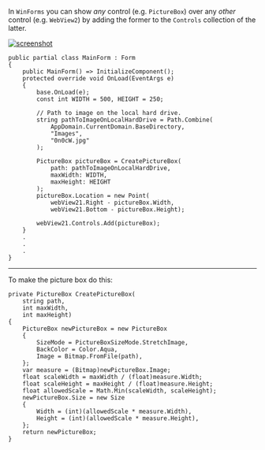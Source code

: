 In `WinForms` you can show _any_ control (e.g. `PictureBox`) over any _other_ control (e.g. `WebView2`) by adding the former to the `Controls` collection of the latter.

[![screenshot][1]][1]

    public partial class MainForm : Form
    {
        public MainForm() => InitializeComponent();
        protected override void OnLoad(EventArgs e)
        {
            base.OnLoad(e);
            const int WIDTH = 500, HEIGHT = 250;

            // Path to image on the local hard drive.
            string pathToImageOnLocalHardDrive = Path.Combine(
                AppDomain.CurrentDomain.BaseDirectory,
                "Images",
                "0n0cW.jpg"
            );

            PictureBox pictureBox = CreatePictureBox(
                path: pathToImageOnLocalHardDrive,
                maxWidth: WIDTH,
                maxHeight: HEIGHT
            );
            pictureBox.Location = new Point(
                webView21.Right - pictureBox.Width,
                webView21.Bottom - pictureBox.Height);

            webView21.Controls.Add(pictureBox);
        }
        .
        .
        .
    }

***
To make the picture box do this:

    private PictureBox CreatePictureBox(
        string path,
        int maxWidth, 
        int maxHeight)
    {
        PictureBox newPictureBox = new PictureBox
        {
            SizeMode = PictureBoxSizeMode.StretchImage,
            BackColor = Color.Aqua,
            Image = Bitmap.FromFile(path),
        };
        var measure = (Bitmap)newPictureBox.Image;
        float scaleWidth = maxWidth / (float)measure.Width;
        float scaleHeight = maxHeight / (float)measure.Height;
        float allowedScale = Math.Min(scaleWidth, scaleHeight);
        newPictureBox.Size = new Size
        {
            Width = (int)(allowedScale * measure.Width),
            Height = (int)(allowedScale * measure.Height),
        };
        return newPictureBox;
    }


  [1]: https://i.stack.imgur.com/jNc1i.png